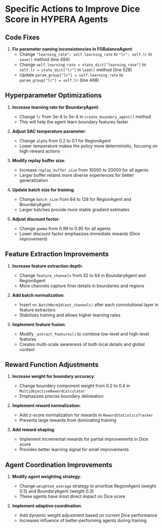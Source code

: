 # Specific Actions to Improve Dice Score in HYPERA Agents

## Code Fixes

1. **Fix parameter naming inconsistencies in FGBalanceAgent**:
   - Change `"learning_rate": self.learning_rate` to `"lr": self.lr` in `save()` method (line 494)
   - Change `self.learning_rate = state_dict["learning_rate"]` to `self.lr = state_dict["lr"]` in `load()` method (line 528)
   - Update `param_group["lr"] = self.learning_rate` to `param_group["lr"] = self.lr` (line 468)

## Hyperparameter Optimizations

1. **Increase learning rate for BoundaryAgent**:
   - Change `lr` from 3e-4 to 5e-4 in `create_boundary_agent()` method
   - This will help the agent learn boundary features faster

2. **Adjust SAC temperature parameter**:
   - Change `alpha` from 0.2 to 0.1 for RegionAgent
   - Lower temperature makes the policy more deterministic, focusing on high-reward actions

3. **Modify replay buffer size**:
   - Increase `replay_buffer_size` from 10000 to 20000 for all agents
   - Larger buffer retains more diverse experiences for better generalization

4. **Update batch size for training**:
   - Change `batch_size` from 64 to 128 for RegionAgent and BoundaryAgent
   - Larger batches provide more stable gradient estimates

5. **Adjust discount factor**:
   - Change `gamma` from 0.99 to 0.95 for all agents
   - Lower discount factor emphasizes immediate rewards (Dice improvement)

## Feature Extraction Improvements

1. **Increase feature extraction depth**:
   - Change `feature_channels` from 32 to 64 in BoundaryAgent and RegionAgent
   - More channels capture finer details in boundaries and regions

2. **Add batch normalization**:
   - Insert `nn.BatchNorm2d(out_channels)` after each convolutional layer in feature extractors
   - Stabilizes training and allows higher learning rates

3. **Implement feature fusion**:
   - Modify `_extract_features()` to combine low-level and high-level features
   - Creates multi-scale awareness of both local details and global context

## Reward Function Adjustments

1. **Increase weight for boundary accuracy**:
   - Change boundary component weight from 0.2 to 0.4 in `MultiObjectiveRewardCalculator`
   - Emphasizes precise boundary delineation

2. **Implement reward normalization**:
   - Add z-score normalization for rewards in `RewardStatisticsTracker`
   - Prevents large rewards from dominating training

3. **Add reward shaping**:
   - Implement incremental rewards for partial improvements in Dice score
   - Provides better learning signal for small improvements

## Agent Coordination Improvements

1. **Modify agent weighting strategy**:
   - Change `weighted_average` strategy to prioritize RegionAgent (weight 0.5) and BoundaryAgent (weight 0.3)
   - These agents have most direct impact on Dice score

2. **Implement adaptive coordination**:
   - Add dynamic weight adjustment based on current Dice performance
   - Increases influence of better-performing agents during training
